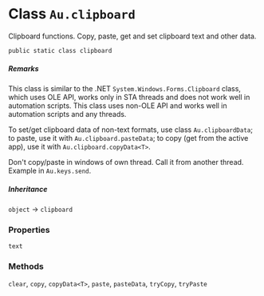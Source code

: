 # Class `Au.clipboard`

Clipboard functions. Copy, paste, get and set clipboard text and other data.

```
public static class clipboard
```

##### Remarks

This class is similar to the .NET `System.Windows.Forms.Clipboard` class, which uses OLE API, works only in STA threads and does not work well in automation scripts. This class uses non-OLE API and works well in automation scripts and any threads.

To set/get clipboard data of non-text formats, use class `Au.clipboardData`; to paste, use it with `Au.clipboard.pasteData`; to copy (get from the active app), use it with `Au.clipboard.copyData<T>`.

Don't copy/paste in windows of own thread. Call it from another thread. Example in `Au.keys.send`.

##### Inheritance

`object` → `clipboard`

### Properties

`text`

### Methods

`clear`, `copy`, `copyData<T>`, `paste`, `pasteData`, `tryCopy`, `tryPaste`